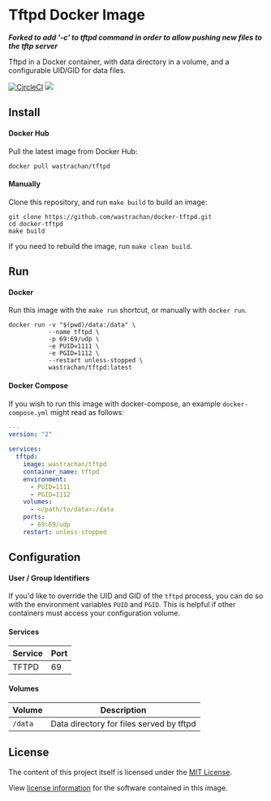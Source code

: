 Tftpd Docker Image
==================

***Forked to add '-c' to tftpd command in order to allow pushing new files to the tftp server***

Tftpd in a Docker container, with data directory in a volume, and a configurable UID/GID for data files.

[![CircleCI](https://circleci.com/gh/wastrachan/docker-tftpd/tree/master.svg?style=svg)](https://circleci.com/gh/wastrachan/docker-tftpd/tree/master)
[![](https://img.shields.io/docker/pulls/wastrachan/tftpd.svg)](https://hub.docker.com/r/wastrachan/tftpd)

## Install

#### Docker Hub
Pull the latest image from Docker Hub:

```shell
docker pull wastrachan/tftpd
```

#### Manually
Clone this repository, and run `make build` to build an image:

```shell
git clone https://github.com/wastrachan/docker-tftpd.git
cd docker-tftpd
make build
```

If you need to rebuild the image, run `make clean build`.


## Run

#### Docker
Run this image with the `make run` shortcut, or manually with `docker run`.


```shell
docker run -v "$(pwd)/data:/data" \
           --name tftpd \
           -p 69:69/udp \
           -e PUID=1111 \
           -e PGID=1112 \
           --restart unless-stopped \
           wastrachan/tftpd:latest
```


#### Docker Compose
If you wish to run this image with docker-compose, an example `docker-compose.yml` might read as follows:

```yaml
---
version: "2"

services:
  tftpd:
    image: wastrachan/tftpd
    container_name: tftpd
    environment:
      - PUID=1111
      - PGID=1112
    volumes:
      - </path/to/data>:/data
    ports:
      - 69:69/udp
    restart: unless-stopped
```


## Configuration

#### User / Group Identifiers
If you'd like to override the UID and GID of the `tftpd` process, you can do so with the environment variables `PUID` and `PGID`. This is helpful if other containers must access your configuration volume.

#### Services
Service     | Port
------------|-----
TFTPD       | 69


#### Volumes
Volume          | Description
----------------|-------------
`/data`         | Data directory for files served by tftpd


## License
The content of this project itself is licensed under the [MIT License](LICENSE).

View [license information](https://www.isc.org/downloads/software-support-policy/isc-license/) for the software contained in this image.
